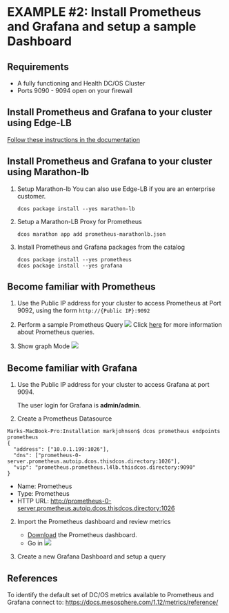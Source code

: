 # EXAMPLE #2: Install Prometheus and Grafana and setup a sample Dashboard

## Requirements
* A fully functioning and Health DC/OS Cluster
* Ports 9090 - 9094 open on your firewall

## Install Prometheus and Grafana to your cluster using Edge-LB
[Follow these instructions in the documentation](https://docs.mesosphere.com/services/prometheus/0.1.1-2.3.2/quick-start-guide/)

## Install Prometheus and Grafana to your cluster using Marathon-lb
1. Setup Marathon-lb
You can also use Edge-LB if you are an enterprise customer.
    ```$xslt
    dcos package install --yes marathon-lb
    ```
2. Setup a Marathon-LB Proxy for Prometheus
    ```$xslt
    dcos marathon app add prometheus-marathonlb.json
    ``` 
3. Install Prometheus and Grafana packages from the catalog
    ```$xslt
    dcos package install --yes prometheus
    dcos package install --yes grafana
    ```

## Become familiar with Prometheus
1. Use the Public IP address for your cluster to access Prometheus at Port 9092, using the form ```http://{Public IP}:9092```

2. Perform a sample Prometheus Query
    ![](https://github.com/markfjohnson/dcos112-metrics/blob/master/Installation/images/Prometheus%20Query.png?raw=true)
    Click [here](https://www.google.com/url?sa=t&rct=j&q=&esrc=s&source=web&cd=1&cad=rja&uact=8&ved=2ahUKEwjX4JLFxvfeAhWR3VMKHYwBC0oQFjAAegQICRAB&url=https%3A%2F%2Fprometheus.io%2Fdocs%2Fprometheus%2Flatest%2Fquerying%2Fbasics%2F&usg=AOvVaw2W69ezMe6KNw1u_5toIaPY) for more information about Prometheus queries.

3. Show graph Mode
    ![](https://github.com/markfjohnson/dcos112-metrics/blob/master/Installation/images/Prometheus_graph_view.png?raw=true)

## Become familiar with Grafana
1. Use the Public IP address for your cluster to access Grafana at port 9094.

   The user login for Grafana is **admin/admin**.
   
2. Create a Prometheus Datasource
```aidl
Marks-MacBook-Pro:Installation markjohnson$ dcos prometheus endpoints prometheus
{
  "address": ["10.0.1.199:1026"],
  "dns": ["prometheus-0-server.prometheus.autoip.dcos.thisdcos.directory:1026"],
  "vip": "prometheus.prometheus.l4lb.thisdcos.directory:9090"
}
```
* Name: Prometheus
* Type: Prometheus
* HTTP URL: http://prometheus-0-server.prometheus.autoip.dcos.thisdcos.directory:1026

2. Import the Prometheus dashboard and review metrics
    * [Download](https://raw.githubusercontent.com/markfjohnson/dcos112-metrics/master/Installation/Prometheus%202.0%20Stats.json) the Prometheus dashboard.
    * Go in
![](https://github.com/markfjohnson/dcos112-metrics/blob/master/Installation/images/Prometheus%20Metrics.png?raw=true)

3. Create a new Grafana Dashboard and setup a query


## References
To identify the default set of DC/OS metrics available to Prometheus and Grafana connect to: https://docs.mesosphere.com/1.12/metrics/reference/
